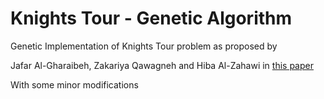 # Knights Tour - Genetic Algorithm
Genetic Implementation of Knights Tour problem as proposed by 

Jafar Al-Gharaibeh, Zakariya Qawagneh and Hiba Al-Zahawi in [this paper](https://pdfs.semanticscholar.org/225a/b0cc06ebbf09f837cf538b6db4f8e6b6a666.pdf)


With some minor modifications
